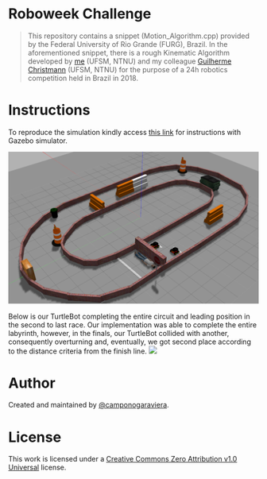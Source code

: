 # Roboweek Challenge

> This repository contains a snippet (Motion_Algorithm.cpp) provided by the Federal University of Rio Grande (FURG), Brazil. In the aforementioned snippet, there is a rough Kinematic Algorithm developed by [me](https://github.com/camponogaraviera) (UFSM, NTNU) and my colleague [Guilherme Christmann](https://github.com/guichristmann) (UFSM, NTNU) for the purpose of a 24h robotics competition held in Brazil in 2018.

# Instructions
To reproduce the simulation kindly access [this link](https://drive.google.com/drive/folders/1rIWDC9wHPcT_eNRiRx-XcyBCDKqV4Xsh) for instructions with Gazebo simulator.

![](GazeboSimulator.png)

Below is our TurtleBot completing the entire circuit and leading position in the second to last race. Our implementation was able to complete the entire labyrinth, however, in the finals, our TurtleBot collided with another, consequently overturning and, eventually, we got second place according to the distance criteria from the finish line.
![](competition.gif)

# Author

Created and maintained by [@camponogaraviera][1].

[1]: https://github.com/camponogaraviera

# License

This work is licensed under a [Creative Commons Zero Attribution v1.0 Universal](LICENSE) license.
